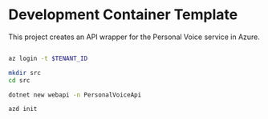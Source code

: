 # Development Container Template

This project creates an API wrapper for the Personal Voice service in Azure.

```bash

az login -t $TENANT_ID

mkdir src
cd src

dotnet new webapi -n PersonalVoiceApi

azd init



```
